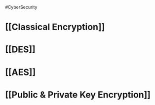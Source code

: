 #CyberSecurity 
# [[Classical Encryption]]
# [[DES]]
# [[AES]]
# [[Public & Private Key Encryption]]